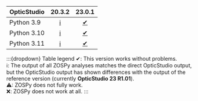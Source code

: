 | OpticStudio |   20.3.2    |   23.0.1    |
|-------------|:-----------:|:-----------:|
| Python 3.9  | [ℹ][20.3.2] | [✔][23.0.1] |
| Python 3.10 | [ℹ][20.3.2] | [✔][23.0.1] |
| Python 3.11 | [ℹ][20.3.2] | [✔][23.0.1] |

:::{dropdown} Table legend
✔: This version works without problems.  
ℹ: The output of all ZOSPy analyses matches the direct OpticStudio output, but the OpticStudio output has shown differences with the output of the reference version (currently **OpticStudio 23 R1.01**).  
⚠: ZOSPy does not fully work.  
❌: ZOSPy does not work at all.
:::

[23.0.1]: compatibility/23-0-1
[20.3.2]: compatibility/20-3-2